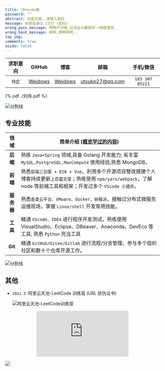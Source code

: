 ```yaml
---
title: 🔴Resume🟢
password: ""
abstract: 加密文章, 请输入密码
message: 反爬虫骑士 2333 (密码)
wrong_pass_message: 啊咧不对哦,试试去兴趣爱好->相册里找
wrong_hash_message: 啊咧,啊咧咧咧..
top_img:
comments: true
aside: false
---
```


<!--
 * @Author: Weidows
 * @Date: 2020-08-25 19:14:35
 * @LastEditors: Weidows
 * @LastEditTime: 2022-06-29 23:38:00
 * @FilePath: \Blog-private\source\tags\resume.md
-->

<center>

| 求职意向 |                GitHub                 |                 博客                 |      邮箱       |    手机/微信    |
| :------: | :-----------------------------------: | :----------------------------------: | :-------------: | :-------------: |
|  `待定`  | [Weidows](https://github.com/Weidows) | [Weidows](https://weidows.github.io) | utsuko27@qq.com | `183 307 85221` |

</center>

{% pdf ./刘伟.pdf %}

<a>![分割线](https://fastly.jsdelivr.net/gh/Weidows/Images/img/divider.png)</a>

## 专业技能

|    领域    | 简单介绍 ([概览学过的内容](../../post/others/LearnWay))                                                                                                                   |
| :--------: | ------------------------------------------------------------------------------------------------------------------------------------------------------------------------- |
|  **后端**  | 熟练 `Java+Spring` 领域,具备 Golang 开发能力; 有丰富 `MySQL,PostgreSQL,MaxCompute` 使用经验,熟悉 MongoDB。                                                                |
|  **前端**  | 熟悉`前端三剑客 + ES6 + Vue`，利用多个开源项目整改搭建个人博客持续更新`上百篇文章`；熟练使用 `npm/yarn/webpack`，了解 node 等前端工具和框架；开发过多个 `VScode 小插件`。 |
| **服务器** | 熟悉`各类云平台、VMware、docker、树莓派`，接触过分布式微服务运维现场，掌握 `Linux/shell` 开发常用技能。                                                                   |
|  **工具**  | 精通 `VScode、IDEA` 进行程序开发测试，熟练使用 VisualStudio、Eclipse、DBeaver、Anaconda、DevEco 等工具; 熟悉 `Python` 充当工具                                            |
|  **Git**   | 精通 `GitHub/Gitee/Gitlab` 进行流程/分支管理、参与多个组织社区和数十个仓库开源工作。                                                                                      |

<a>![分割线](https://fastly.jsdelivr.net/gh/Weidows/Images/img/divider.png)</a>

## 其他

- `2022.3`: 阿里云天池-LeetCode 训练营 (URL 防伪证书)

  ![阿里云天池-LeetCode训练营](https://ucc-image.oss-cn-beijing.aliyuncs.com/credential/91/3a49c0a0a5904a88a7179073f70d9c4a.png)

<figure align="center">
  <!-- <embed src="https://wakatime.com/share/@bd43b19c-e71d-4edd-a297-cc2989d16939/52e64048-9e55-4aae-8330-448dd1cd1ec0.svg"></embed> -->
  <embed src="https://wakatime.com/share/@bd43b19c-e71d-4edd-a297-cc2989d16939/eaaa34e5-e813-4c06-8793-5af9e53895f7.svg"></embed>
</figure>

<img
    loading="lazy"
    id="wakatime"
    class="pic loaded"
    src="https://github-readme-stats.vercel.app/api/wakatime?username=Weidows&amp;bg_color=222222&amp;text_color=DDD&amp;hide_border=true"
    style="align: center"
    onclick="window.open('https://wakatime.com/@Weidows','_blank')"
  />
